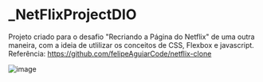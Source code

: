 # _NetFlixProjectDIO

Projeto criado para o desafio "Recriando a Página do Netflix" de uma outra maneira, com a ideia de utlilizar os conceitos de CSS, Flexbox e javascript.
Referência: https://github.com/felipeAguiarCode/netflix-clone

![image](https://user-images.githubusercontent.com/57298002/204678533-d1e71f46-fde2-430c-93f6-937d0aef8ceb.png)
